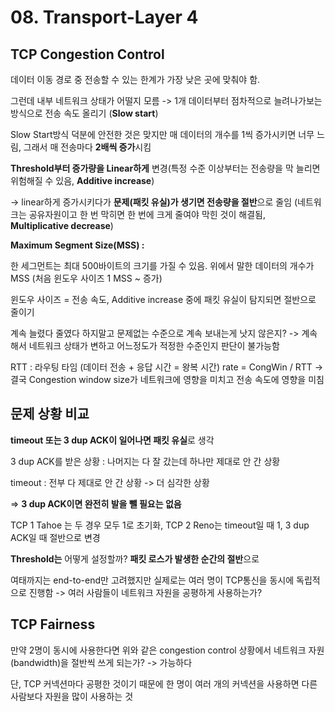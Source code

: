 # 08. Transport-Layer 4

## **TCP Congestion Control**
데이터 이동 경로 중 전송할 수 있는 한계가 가장 낮은 곳에 맞춰야 함.

그런데 내부 네트워크 상태가 어떨지 모름 -> 1개 데이터부터 점차적으로 늘려나가보는 방식으로 전송 속도 올리기 (**Slow start**)

Slow Start방식 덕분에 안전한 것은 맞지만 매 데이터의 개수를 1씩 증가시키면 너무 느림, 그래서 매 전송마다 **2배씩 증가**시킴

**Threshold부터 증가량을 Linear하게** 변경(특정 수준 이상부터는 전송량을 막 늘리면 위험해질 수 있음, **Additive increase**) 

-> linear하게 증가시키다가 **문제(패킷 유실)가 생기면 전송량을 절반**으로 줄임 (네트워크는 공유자원이고 한 번 막히면 한 번에 크게 줄여야 막힌 것이 해결됨, **Multiplicative decrease**)

**Maximum Segment Size(MSS) :**

 한 세그먼트는 최대 500바이트의 크기를 가질 수 있음. 위에서 말한 데이터의 개수가 MSS (처음 윈도우 사이즈 1 MSS ~ 증가)

윈도우 사이즈 = 전송 속도, Additive increase 중에 패킷 유실이 탐지되면 절반으로 줄이기

계속 늘렸다 줄였다 하지말고 문제없는 수준으로 계속 보내는게 낫지 않은지?
-> 계속해서 네트워크 상태가 변하고 어느정도가 적정한 수준인지 판단이 불가능함

RTT : 라우팅 타임 (데이터 전송 + 응답 시간 = 왕복 시간)
rate = CongWin / RTT -> 결국 Congestion window size가 네트워크에 영향을 미치고 전송 속도에 영향을 미침

## **문제 상황 비교**

**timeout 또는 3 dup ACK이 일어나면 패킷 유실**로 생각

3 dup ACK를 받은 상황 : 나머지는 다 잘 갔는데 하나만 제대로 안 간 상황

timeout : 전부 다 제대로 안 간 상황
-> 더 심각한 상황

=> **3 dup ACK이면 완전히 발을 뺄 필요는 없음**

TCP 1 Tahoe 는 두 경우 모두 1로 초기화, TCP 2 Reno는 timeout일 때 1, 3 dup ACK일 때 절반으로 변경

**Threshold는** 어떻게 설정할까? **패킷 로스가 발생한 순간의 절반**으로

여태까지는 end-to-end만 고려했지만 실제로는 여러 명이 TCP통신을 동시에 독립적으로 진행함
-> 여러 사람들이 네트워크 자원을 공평하게 사용하는가?

## **TCP Fairness**
만약 2명이 동시에 사용한다면 위와 같은 congestion control 상황에서 네트워크 자원(bandwidth)을 절반씩 쓰게 되는가? -> 가능하다

단, TCP 커넥션마다 공평한 것이기 때문에 한 명이 여러 개의 커넥션을 사용하면 다른 사람보다 자원을 많이 사용하는 것
